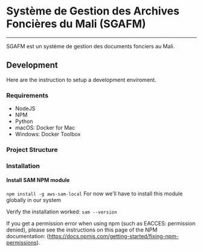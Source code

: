 # Système de Gestion des Archives Foncières du Mali (SGAFM)
---
SGAFM est un système de gestion des documents fonciers au Mali.

## Development
Here are the instruction to setup a development enviroment.

### Requirements
* NodeJS
* NPM
* Python
* macOS: Docker for Mac
* Windows: Docker Toolbox

### Project Structure

### Installation
#### Install SAM NPM module
```npm install -g aws-sam-local```
For now we'll have to install this module globally in our system

Verify the installation worked:
```sam --version```

If you get a permission error when using npm (such as EACCES: permission denied), please see the instructions on this page of the NPM documentation: (https://docs.npmjs.com/getting-started/fixing-npm-permissions).

